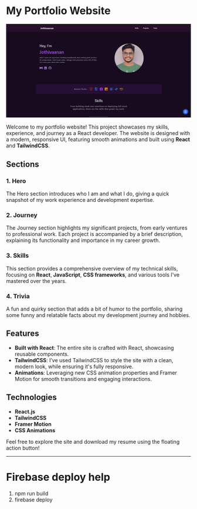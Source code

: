 # My Portfolio Website

![alt text](image.png)

Welcome to my portfolio website! This project showcases my skills, experience, and journey as a React developer. The website is designed with a modern, responsive UI, featuring smooth animations and built using **React** and **TailwindCSS**.

## Sections

### 1. Hero
The Hero section introduces who I am and what I do, giving a quick snapshot of my work experience and development expertise.

### 2. Journey
The Journey section highlights my significant projects, from early ventures to professional work. Each project is accompanied by a brief description, explaining its functionality and importance in my career growth.

### 3. Skills
This section provides a comprehensive overview of my technical skills, focusing on **React**, **JavaScript**, **CSS frameworks**, and various tools I’ve mastered over the years.

### 4. Trivia
A fun and quirky section that adds a bit of humor to the portfolio, sharing some funny and relatable facts about my development journey and hobbies.

## Features
- **Built with React**: The entire site is crafted with React, showcasing reusable components.
- **TailwindCSS**: I’ve used TailwindCSS to style the site with a clean, modern look, while ensuring it's fully responsive.
- **Animations**: Leveraging new CSS animation properties and Framer Motion for smooth transitions and engaging interactions.
  
## Technologies
- **React.js**
- **TailwindCSS**
- **Framer Motion**
- **CSS Animations**

Feel free to explore the site and download my resume using the floating action button!

-----------------------------------------------------------------------------------------------------------------------------------------

# Firebase deploy help
1. npm run build
2. firebase deploy
